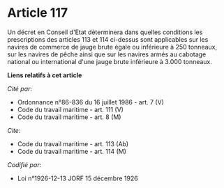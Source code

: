 # Article 117

Un décret en Conseil d'Etat déterminera dans quelles conditions les prescriptions des articles 113 et 114 ci-dessus sont
applicables sur les navires de commerce de jauge brute égale ou inférieure à 250 tonneaux, sur les navires de pêche ainsi que
sur les navires armés au cabotage national ou international d'une jauge brute inférieure à 3.000 tonneaux.

**Liens relatifs à cet article**

_Cité par_:

  - Ordonnance n°86-836 du 16 juillet 1986 - art. 7 (V)
  - Code du travail maritime - art. 111 (V)
  - Code du travail maritime - art. 8 (M)

_Cite_:

  - Code du travail maritime - art. 113 (Ab)
  - Code du travail maritime - art. 114 (M)

_Codifié par_:

  - Loi n°1926-12-13 JORF 15 décembre 1926
